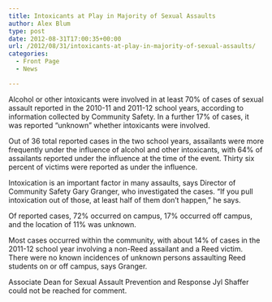 ```yaml
---
title: Intoxicants at Play in Majority of Sexual Assaults
author: Alex Blum
type: post
date: 2012-08-31T17:00:35+00:00
url: /2012/08/31/intoxicants-at-play-in-majority-of-sexual-assaults/
categories:
  - Front Page
  - News

---
```

Alcohol or other intoxicants were involved in at least 70% of cases of sexual assault reported in the 2010-11 and 2011-12 school years, according to information collected by Community Safety. In a further 17% of cases, it was reported “unknown” whether intoxicants were involved.

Out of 36 total reported cases in the two school years, assailants were more frequently under the influence of alcohol and other intoxicants, with 64% of assailants reported under the influence at the time of the event. Thirty six percent of victims were reported as under the influence.

Intoxication is an important factor in many assaults, says Director of Community Safety Gary Granger, who investigated the cases. “If you pull intoxication out of those, at least half of them don&#8217;t happen,” he says.

Of reported cases, 72% occurred on campus, 17% occurred off campus, and the location of 11% was unknown.

Most cases occurred within the community, with about 14% of cases in the 2011-12 school year involving a non-Reed assailant and a Reed victim. There were no known incidences of unknown persons assaulting Reed students on or off campus, says Granger.

Associate Dean for Sexual Assault Prevention and Response Jyl Shaffer could not be reached for comment.